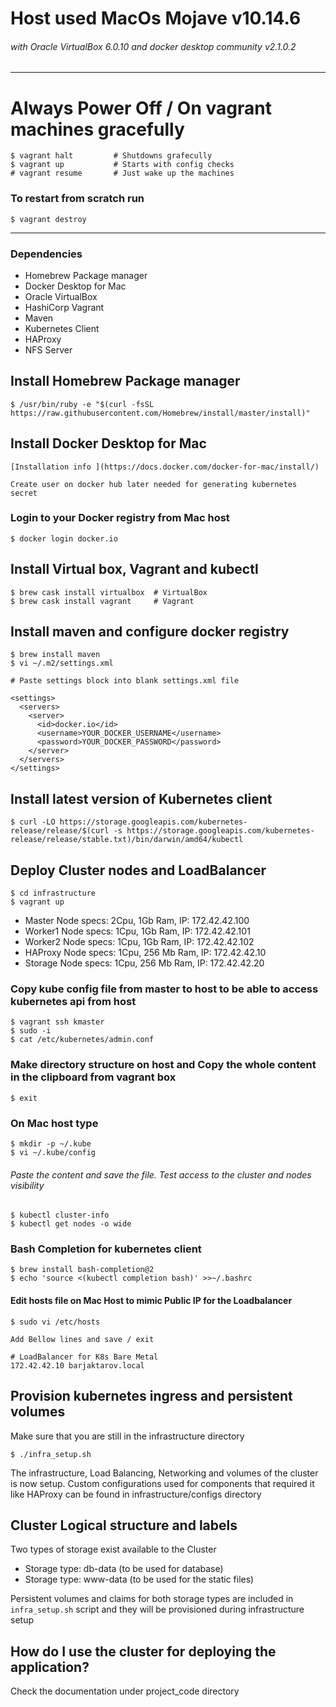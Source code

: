 # Host used MacOs Mojave v10.14.6
###### with Oracle VirtualBox 6.0.10 and docker desktop community v2.1.0.2
---
# Always Power Off / On vagrant machines gracefully
```
$ vagrant halt         # Shutdowns grafecully
$ vagrant up           # Starts with config checks
# vagrant resume       # Just wake up the machines
```
### To restart from scratch run
```
$ vagrant destroy
```
----
### Dependencies

- Homebrew Package manager
- Docker Desktop for Mac
- Oracle VirtualBox
- HashiCorp Vagrant
- Maven
- Kubernetes Client
- HAProxy
- NFS Server

## Install Homebrew Package manager
```
$ /usr/bin/ruby -e "$(curl -fsSL https://raw.githubusercontent.com/Homebrew/install/master/install)"
```
## Install Docker Desktop for Mac
```
[Installation info ](https://docs.docker.com/docker-for-mac/install/)

Create user on docker hub later needed for generating kubernetes secret
```

### Login to your Docker registry from Mac host
```
$ docker login docker.io
```
## Install Virtual box, Vagrant and kubectl

```
$ brew cask install virtualbox  # VirtualBox
$ brew cask install vagrant     # Vagrant
```

## Install maven and configure docker registry

```
$ brew install maven
$ vi ~/.m2/settings.xml

# Paste settings block into blank settings.xml file

<settings>
  <servers>
    <server>
      <id>docker.io</id>
      <username>YOUR_DOCKER_USERNAME</username>
      <password>YOUR_DOCKER_PASSWORD</password>
    </server>
  </servers>
</settings>
```

## Install latest version of Kubernetes client
```
$ curl -LO https://storage.googleapis.com/kubernetes-release/release/$(curl -s https://storage.googleapis.com/kubernetes-release/release/stable.txt)/bin/darwin/amd64/kubectl

```

## Deploy Cluster nodes and LoadBalancer
```
$ cd infrastructure
$ vagrant up
```
- Master  Node specs: 2Cpu, 1Gb Ram, IP: 172.42.42.100
- Worker1 Node specs: 1Cpu, 1Gb Ram, IP: 172.42.42.101
- Worker2 Node specs: 1Cpu, 1Gb Ram, IP: 172.42.42.102
- HAProxy Node specs: 1Cpu, 256 Mb Ram, IP: 172.42.42.10
- Storage Node specs: 1Cpu, 256 Mb Ram, IP: 172.42.42.20

### Copy kube config file from master to host to be able to access kubernetes api from host
```
$ vagrant ssh kmaster
$ sudo -i
$ cat /etc/kubernetes/admin.conf
```

### Make directory structure on host and Copy the whole content in the clipboard from vagrant box

```
$ exit
```

### On Mac host type
```
$ mkdir -p ~/.kube
$ vi ~/.kube/config
```

###### Paste the content and save the file. Test access to the cluster and nodes visibility

```
$ kubectl cluster-info
$ kubectl get nodes -o wide
```
### Bash Completion for kubernetes client
```
$ brew install bash-completion@2
$ echo 'source <(kubectl completion bash)' >>~/.bashrc
```

#### Edit hosts file on Mac Host to mimic Public IP for the Loadbalancer
```
$ sudo vi /etc/hosts

Add Bellow lines and save / exit

# LoadBalancer for K8s Bare Metal
172.42.42.10 barjaktarov.local
```
## Provision kubernetes ingress and persistent volumes
Make sure that you are still in the infrastructure directory

```
$ ./infra_setup.sh
```

The infrastructure, Load Balancing, Networking and volumes of the cluster is now setup. Custom configurations used for components that required it like HAProxy can be found in infrastructure/configs directory

## Cluster Logical structure and labels

Two types of storage exist available to the Cluster

- Storage type: db-data (to be used for database)
- Storage type: www-data (to be used for the static files)

Persistent volumes and claims for both storage types are included in `infra_setup.sh` script and they will be provisioned during infrastructure setup

## How do I use the cluster for deploying the application?

Check the documentation under project_code directory
